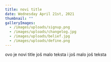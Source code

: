 ```yaml
---
title: novi title
date: Wednesday April 21st, 2021
thumbnail: ""
galleryImages:
  - /images/uploads/signup.png
  - /images/uploads/changelog.jpg
  - /images/uploads/belief.jpg
  - /images/uploads/define.png
---
```

ovo je novi title još malo teksta i još malo još teksta